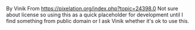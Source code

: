 By Vinik
From https://pixelation.org/index.php?topic=24398.0
Not sure about license so using this as a quick placeholder for development
until I find something from public domain or I ask Vinik whether it's ok to use this.
